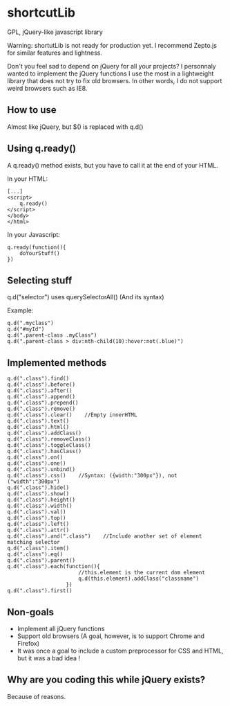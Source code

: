 shortcutLib
===========

GPL, jQuery-like javascript library

Warning: shortutLib is not ready for production yet. I recommend Zepto.js for similar features and lightness.

Don't you feel sad to depend on jQuery for all your projects? I personnaly wanted to implement the jQuery functions I use the most in a lightweight library that does not try to fix old browsers. In other words, I do not support weird browsers such as IE8.

## How to use

Almost like jQuery, but $() is replaced with q.d()

## Using q.ready()

A q.ready() method exists, but you have to call it at the end of your HTML.

In your HTML:

    [...]
    <script>
        q.ready()
    </script>
    </body>
    </html>

In your Javascript:

    q.ready(function(){
        doYourStuff()
    })

## Selecting stuff

q.d("selector") uses querySelectorAll() (And its syntax)

Example:

    q.d(".myclass")
    q.d("#myId")
    q.d(".parent-class .myClass")
    q.d(".parent-class > div:nth-child(10):hover:not(.blue)")

## Implemented methods
    q.d(".class").find()
    q.d(".class").before()
    q.d(".class").after()
    q.d(".class").append()
    q.d(".class").prepend()
    q.d(".class").remove()
    q.d(".class").clear()    //Empty innerHTML 
    q.d(".class").text()
    q.d(".class").html()
    q.d(".class").addClass()
    q.d(".class").removeClass()
    q.d(".class").toggleClass()
    q.d(".class").hasClass()
    q.d(".class").on()
    q.d(".class").one()
    q.d(".class").unbind()
    q.d(".class").css()    //Syntax: ({width:"300px"}), not ("width":"300px")
    q.d(".class").hide()
    q.d(".class").show()
    q.d(".class").height()
    q.d(".class").width()
    q.d(".class").val()
    q.d(".class").top()
    q.d(".class").left()
    q.d(".class").attr()
    q.d(".class").and(".class")    //Include another set of element matching selector
    q.d(".class").item()
    q.d(".class").eq()
    q.d(".class").parent()
    q.d(".class").each(function(){
                           //this.element is the current dom element
                           q.d(this.element).addClass("classname")
                       })
    q.d(".class").first()
## Non-goals

* Implement all jQuery functions
* Support old browsers (A goal, however, is to support Chrome and Firefox)
* It was once a goal to include a custom preprocessor for CSS and HTML, but it was a bad idea !

## Why are you coding this while jQuery exists?
Because of reasons.
